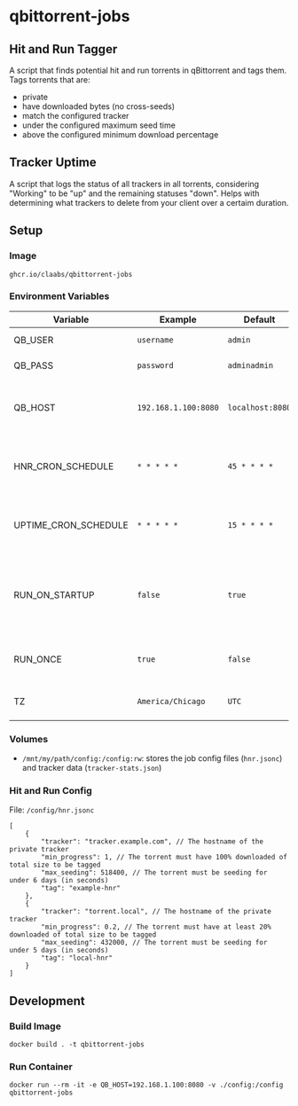 # qbittorrent-jobs

## Hit and Run Tagger

A script that finds potential hit and run torrents in qBittorrent and tags them. Tags torrents that are:

- private
- have downloaded bytes (no cross-seeds)
- match the configured tracker
- under the configured maximum seed time
- above the configured minimum download percentage

## Tracker Uptime

A script that logs the status of all trackers in all torrents, considering "Working" to be "up" and the remaining statuses "down". Helps with determining what trackers to delete from your client over a certaim duration.

## Setup

### Image

`ghcr.io/claabs/qbittorrent-jobs`

### Environment Variables

| Variable             | Example              | Default          | Description                                                                  |
|----------------------|----------------------|------------------|------------------------------------------------------------------------------|
| QB_USER              | `username`           | `admin`          | qBittorrent username                                                         |
| QB_PASS              | `password`           | `adminadmin`     | qBittorrent password                                                         |
| QB_HOST              | `192.168.1.100:8080` | `localhost:8080` | HTTP URL for the qBittorrent web UI, with port                               |
| HNR_CRON_SCHEDULE    | `* * * * *`          | `45 * * * *`     | Cron schedule of when to run the HNR tagger job                              |
| UPTIME_CRON_SCHEDULE | `* * * * *`          | `15 * * * *`     | Cron schedule of when to run the tracker uptime job                          |
| RUN_ON_STARTUP       | `false`              | `true`           | If true, runs the script immediately on startup, then schedules the cron job |
| RUN_ONCE             | `true`               | `false`          | If true, does not schedule the cron job                                      |
| TZ                   | `America/Chicago`    | `UTC`            | Your timezone identifier                                                     |

### Volumes

- `/mnt/my/path/config:/config:rw`: stores the job config files (`hnr.jsonc`) and tracker data (`tracker-stats.json`)

### Hit and Run Config

File: `/config/hnr.jsonc`

```jsonc
[
    {
        "tracker": "tracker.example.com", // The hostname of the private tracker
        "min_progress": 1, // The torrent must have 100% downloaded of total size to be tagged
        "max_seeding": 518400, // The torrent must be seeding for under 6 days (in seconds)
        "tag": "example-hnr"
    },
    {
        "tracker": "torrent.local", // The hostname of the private tracker
        "min_progress": 0.2, // The torrent must have at least 20% downloaded of total size to be tagged
        "max_seeding": 432000, // The torrent must be seeding for under 5 days (in seconds)
        "tag": "local-hnr"
    }
]
```

## Development

### Build Image

`docker build . -t qbittorrent-jobs`

### Run Container

`docker run --rm -it -e QB_HOST=192.168.1.100:8080 -v ./config:/config qbittorrent-jobs`
